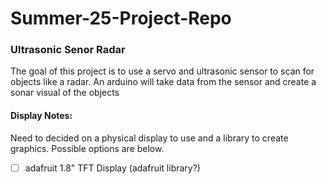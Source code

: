# Summer-25-Project-Repo

### Ultrasonic Senor Radar
The goal of this project is to use a servo and ultrasonic sensor to scan for objects like a radar. An arduino will take data from the sensor and 
create a sonar visual of the objects


#### Display Notes:
Need to decided on a physical display to use and a library to create graphics. Possible options are below.
- [ ] adafruit 1.8" TFT Display (adafruit library?)
